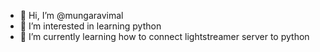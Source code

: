 - 👋 Hi, I’m @mungaravimal
- 👀 I’m interested in learning python 
- 🌱 I’m currently learning how to connect lightstreamer server to python 


<!---
mungaravimal/mungaravimal is a ✨ special ✨ repository because its `README.md` (this file) appears on your GitHub profile.
You can click the Preview link to take a look at your changes.
--->
